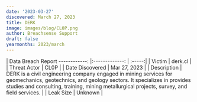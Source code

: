 ```yaml
---
date: '2023-03-27'
discovered: March 27, 2023
title: DERK
image: images/blog/CL0P.png
author: Breachsense Support
draft: false
yearmonths: 2023/march
---
```



| Data Breach Report
------------:     |:-------------:    | :-----:|
| Victim      | derk.cl      | 
| Threat Actor      | CL0P      | 
| Date Discovered      | Mar 27, 2023      | 
| Description      | DERK is a civil engineering company engaged in mining services for geomechanics, geotechnics, and geology sectors. It specializes in provides studies and consulting, training, mining metallurgical projects, survey, and field services.      | 
| Leak Size      | Unknown      | 

